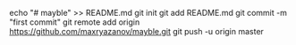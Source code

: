 echo "# mayble" >> README.md
git init
git add README.md
git commit -m "first commit"
git remote add origin https://github.com/maxryazanov/mayble.git
git push -u origin master
